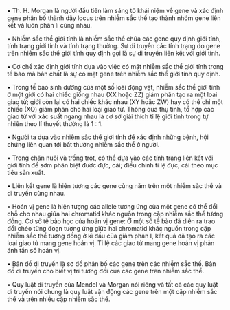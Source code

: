 • Th. H. Morgan là người đầu tiên làm sáng tỏ khái niệm về gene và xác định gene phân bố thành dãy locus trên nhiễm sắc thể tạo thành nhóm gene liên kết và luôn phân li cùng nhau.

• Nhiễm sắc thể giới tính là nhiễm sắc thể chứa các gene quy định giới tính, tính trạng giới tính và tính trạng thường. Sự di truyền các tính trạng do gene trên nhiễm sắc thể giới tính quy định gọi là sự di truyền liên kết với giới tính.

• Cơ chế xác định giới tính dựa vào việc có mặt nhiễm sắc thể giới tính trong tế bào mà bản chất là sự có mặt gene trên nhiễm sắc thể giới tính quy định.

• Trong tế bào sinh dưỡng của một số loài động vật, nhiễm sắc thể giới tính ở một giới có hai chiếc giống nhau (XX hoặc ZZ) giám phân tạo ra một loại giao tử; giới còn lại có hai chiếc khác nhau (XY hoặc ZW) hay có thể chỉ một chiếc (XO) giảm phân cho hai loại giao tử. Thông qua thụ tinh, tổ hợp các giao tử với xác suất ngang nhau là cơ sở giải thích tỉ lệ giới tính trong tự nhiên theo lí thuyết thường là 1 : 1.

• Người ta dựa vào nhiễm sắc thể giới tính để xác định những bệnh, hội chứng liên quan tới bất thường nhiễm sắc thể ở người.

• Trong chăn nuôi và trồng trọt, có thể dựa vào các tính trạng liên kết với giới tính để sớm phân biệt được đực, cái; điều chỉnh tỉ lệ đực, cái theo mục tiêu sản xuất.

• Liên kết gene là hiện tượng các gene cùng nằm trên một nhiễm sắc thể và di truyền cùng nhau.

• Hoán vị gene là hiện tượng các allele tương ứng của một gene có thể đổi chỗ cho nhau giữa hai chromatid khác nguồn trong cặp nhiễm sắc thể tương đồng. Cơ sở tế bào học của hoán vị gene: Ở một số tế bào đã diễn ra trao đổi chéo từng đoạn tương ứng giữa hai chromatid khác nguồn trong cặp nhiễm sắc thể tương đồng ở kì đầu của giảm phân I, kết quả đã tạo ra các loại giao tử mang gene hoán vị. Tỉ lệ các giao tử mang gene hoán vị phản ánh tần số hoán vị.

• Bản đồ di truyền là sơ đồ phân bố các gene trên các nhiễm sắc thể. Bản đồ di truyền cho biết vị trí tương đối của các gene trên nhiễm sắc thể.

• Quy luật di truyền của Mendel và Morgan nói riêng và tất cả các quy luật di truyền nói chung là quy luật vận động các gene trên một cặp nhiễm sắc thể và trên nhiều cặp nhiễm sắc thể.